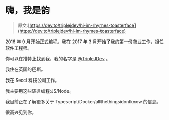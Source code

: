 # 嗨，我是韵

> 原文:[https://dev.to/triplejdev/hi-im-rhymes-toasterface](https://dev.to/triplejdev/hi-im-rhymes-toasterface)

2016 年 9 月开始正式编程。我在 2017 年 3 月开始了我的第一份商业工作，担任软件工程师。

你可以在推特上找到我，我的名字是 [@TripleJDev](https://twitter.com/TripleJDev) 。

我住在英国的巴斯。

我在 Seccl 科技公司工作。

我主要用这些语言编程:JS/Node。

我目前正在了解更多关于 Typescript/Docker/allthethingsidontknow 的信息。

很高兴见到你。